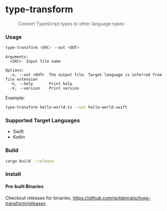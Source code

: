 # type-transform

> Convert TypeScript types to other language types

### Usage

```sh
type-transform <SRC> --out <OUT>
```

```
Arguments:
  <SRC>  Input file name

Options:
  -o, --out <OUT>  The output file. Target language is inferred from file extension
  -h, --help       Print help
  -V, --version    Print version

```

Example:
```sh
type-transform hello-world.ts --out hello-world.swift
```

### Supported Target Languages

- Swift
- Kotlin


### Build

```sh
cargo build --release
```

### Install

#### Pre-built Binaries
Checkout releases for binaries,
https://github.com/goldenratio/type-transform/releases
